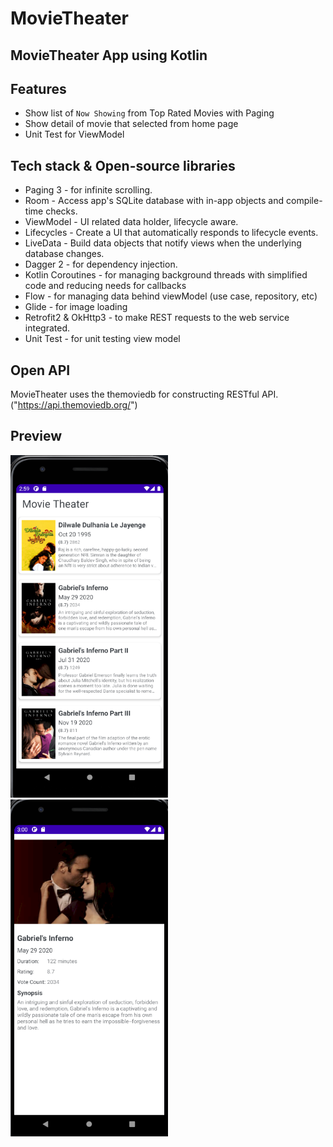 # MovieTheater
## MovieTheater App using Kotlin

## Features
- Show list of `Now Showing` from Top Rated Movies with Paging
- Show detail of movie that selected from home page
- Unit Test for ViewModel

## Tech stack & Open-source libraries
- Paging 3 - for infinite scrolling.
- Room - Access app's SQLite database with in-app objects and compile-time checks.
- ViewModel - UI related data holder, lifecycle aware.
- Lifecycles - Create a UI that automatically responds to lifecycle events.
- LiveData - Build data objects that notify views when the underlying database changes.
- Dagger 2 - for dependency injection.
- Kotlin Coroutines - for managing background threads with simplified code and reducing needs for callbacks
- Flow - for managing data behind viewModel (use case, repository, etc)
- Glide - for image loading
- Retrofit2 & OkHttp3 - to make REST requests to the web service integrated.
- Unit Test - for unit testing view model

## Open API
MovieTheater uses the themoviedb for constructing RESTful API. ("https://api.themoviedb.org/")

## Preview
<img src="/previews/topRatedMovies.PNG" width="50%" />
<img src="/previews/movieDetail.PNG" width="50%"/>
